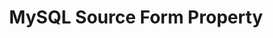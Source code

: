 ---
content-type: "api-form"
form-type: "source"
key: "source-form-properties-mysql-object"

title: "MySQL Source Form Property"
api-type: "mysql"
display-name: "MySQL"

source-type: "database"
docs-name: "mysql"
db-type: "mysql"

description: ""

uses-common-fields: true
uses-feature-fields: true
---